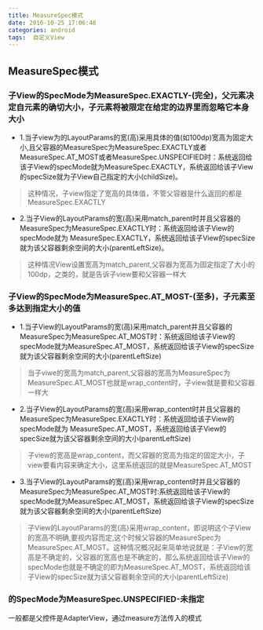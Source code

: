 ```yaml
---
title: MeasureSpec模式
date: 2016-10-25 17:06:48
categories: android
tags:  自定义View
---
```



## MeasureSpec模式
### 子View的SpecMode为MeasureSpec.EXACTLY-(完全)，父元素决定自元素的确切大小，子元素将被限定在给定的边界里而忽略它本身大小

* 1.当子view为的LayoutParams的宽(高)采用具体的值(如100dp)宽高为固定大小,且父容器的MeasureSpec为MeasureSpec.EXACTLY或者MeasureSpec.AT_MOST或者MeasureSpec.UNSPECIFIED时：系统返回给该子View的specMode就为MeasureSpec.EXACTLY，系统返回给该子View的specSize就为子View自己指定的大小(childSize)。

> 这种情况，子view指定了宽高的具体值，不管父容器是什么返回的都是MeasureSpec.EXACTLY

* 2.当子View的LayoutParams的宽(高)采用match_parent时并且父容器的MeasureSpec为MeasureSpec.EXACTLY时：系统返回给该子View的specMode就为 MeasureSpec.EXACTLY，系统返回给该子View的specSize就为该父容器剩余空间的大小(parentLeftSize)。


> 这种情况View设置宽高为match_parent,父容器为宽高为固定指定了大小的100dp，之类的，就是告诉子view要和父容器一样大



### 子View的SpecMode为MeasureSpec.AT_MOST-(至多)，子元素至多达到指定大小的值


* 1.当子View的LayoutParams的宽(高)采用match_parent并且父容器的MeasureSpec为MeasureSpec.AT_MOST时：系统返回给该子View的specMode就为MeasureSpec.AT_MOST，系统返回给该子View的specSize就为该父容器剩余空间的大小(parentLeftSize)


> 当子viwe的宽高为match_parent,父容器的宽高为MeasureSpec为MeasureSpec.AT_MOST也就是wrap_content时，子view就是要和父容器一样大

* 2.当子View的LayoutParams的宽(高)采用wrap_content时并且父容器的MeasureSpec为MeasureSpec.EXACTLY时：系统返回给该子View的specMode就为 MeasureSpec.AT_MOST，系统返回给该子View的specSize就为该父容器剩余空间的大小(parentLeftSize)

> 子view的宽高是wrap_content，而父容器的宽高为指定的固定大小，子view要看内容来确定大小，这里系统返回的就是MeasureSpec.AT_MOST



* 3.当子View的LayoutParams的宽(高)采用wrap_content时并且父容器的MeasureSpec为MeasureSpec.AT_MOST时:系统返回给该子View的specMode就为MeasureSpec.AT_MOST，系统返回给该子View的specSize就为该父容器剩余空间的大小(parentLeftSize)

> 子View的LayoutParams的宽(高)采用wrap_content，即说明这个子View的宽高不明确,要视内容而定,这个时候父容器的MeasureSpec为MeasureSpec.AT_MOST。这种情况概况起来简单地说就是：子View的宽高是不确定的，父容器的宽高也是不确定的，那么系统返回给该子View的specMode也就是不确定的即为MeasureSpec.AT_MOST，系统返回给该子View的specSize就为该父容器剩余空间的大小(parentLeftSize)


### 的SpecMode为MeasureSpec.UNSPECIFIED-未指定

一般都是父控件是AdapterView，通过measure方法传入的模式


